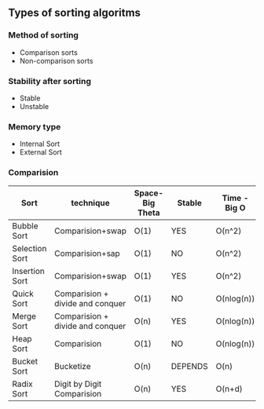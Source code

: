 ## Types of sorting algoritms

### Method of sorting 
- Comparison sorts
- Non-comparison sorts

### Stability after sorting 
- Stable 
- Unstable

### Memory type
- Internal Sort  
- External Sort

### Comparision 

| Sort |technique|Space- Big Theta|Stable| Time - Big O | Time - Big Omega | Time - Big Theta |
|----|----|-----|--------|--------|------|---|
| Bubble Sort|Comparision+swap|O(1)|YES|O(n^2)|O(n)|O(n^2)|
| Selection Sort|Comparision+sap|O(1)|NO|O(n^2)|O(n^2)|O(n^2)|
| Insertion Sort|Comparision+swap|O(1)|YES|O(n^2)|O(n)|O(n^2)|
| Quick Sort|Comparision + divide and conquer |O(1)|NO|O(nlog(n))|O(n)|O(n^2|
| Merge Sort|Comparision + divide and conquer| O(n)|YES| O(nlog(n))|O(n))|O(nlog(n))|
| Heap Sort|Comparision|O(1)|NO|O(nlog(n))|O(nlog(n))|O(nlog(n))|
| Bucket Sort|Bucketize|O(n)|DEPENDS|O(n)|O(n)|O(n)|
| Radix Sort|Digit by Digit Comparision|O(n)|YES|O(n+d)|O(n)|O(n)|

